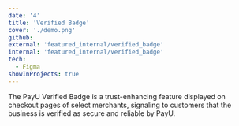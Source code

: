 ```yaml
---
date: '4'
title: 'Verified Badge'
cover: './demo.png'
github: 
external: 'featured_internal/verified_badge'
internal: 'featured_internal/verified_badge'
tech:
  - Figma
showInProjects: true
---
```


The PayU Verified Badge is a trust-enhancing feature displayed on checkout pages of select merchants, signaling to customers that the business is verified as secure and reliable by PayU.
